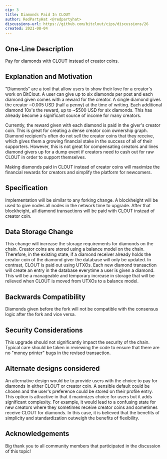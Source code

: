 ```yaml
---
cip: 3
title: Diamonds Paid In CLOUT
author: RedPartyHat <@redpartyhat>
discussions-url: https://github.com/bitclout/cips/discussions/26
created: 2021-08-04
---
```


## One-Line Description

Pay for diamonds with CLOUT instead of creator coins.

## Explanation and Motivation

"Diamonds" are a tool that allow users to show their love for a creator's work on BitClout. A user
can give up to six diamonds per post and each diamond given comes with a reward for the creator. A
single diamond gives the creator ~0.005 USD (half a penny) at the time of writing. Each additional
diamond 10x's the reward, up to ~$500 USD for six diamonds. This has already become a significant
source of income for many creators.

Currently, the reward given with each diamond is paid in the giver's creator coin. This is great
for creating a dense creator coin ownership graph. Diamond recipient's often do not sell the creator
coins that they receive, which gives them a growing financial stake in the success of all of their
supporters. However, this is not great for compensating creators and lines diamond givers up for a
dump event if creators need to cash out for raw CLOUT in order to support themselves.

Making diamonds paid in CLOUT instead of creator coins will maximize the financial rewards for
creators and simplify the platform for newcomers.

## Specification

Implementation will be similar to any forking change. A blockheight will be used to give nodes all
nodes in the network time to upgrade. After that blockheight, all diamond transactions will be paid
with CLOUT instead of creator coin.

## Data Storage Change

This change will increase the storage requirements for diamonds on the chain. Creator coins are
stored using a balance model on the chain. Therefore, in the existing state, if a diamond receiver
already holds the creator coin of the diamond giver the database will only be updated. In contrast,
CLOUT is paid out using UTXOs. Each new diamond transaction will create an entry in the database
everytime a user is given a diamond. This will be a manageable and temporary increase in storage
that will be relieved when CLOUT is moved from UTXOs to a balance model.

## Backwards Compatibility

Diamonds given before the fork will not be compatible with the consensus logic after the fork and
vice versa.

## Security Considerations

This upgrade should not significantly impact the security of the chain. Typical care should be taken
in reviewing the code to ensure that there are no "money printer" bugs in the revised transaction.

## Alternate designs considered

An alternative design would be to provide users with the choice to pay for diamonds in either CLOUT
or creator coin. A sensible default could be chosen and the user's preference could be stored on
their profile entry. This option is attractive in that it maximizes choice for users but it adds
significant complexity. For example, it would lead to a confusing state for new creators where they
sometimes receive creator coins and sometimes receive CLOUT for diamonds. In this case, it is believed
that the benefits of simplicity and standardization outweigh the benefits of flexibility.

## Acknowledgements

Big thank you to all community members that participated in the discussion of this topic!
